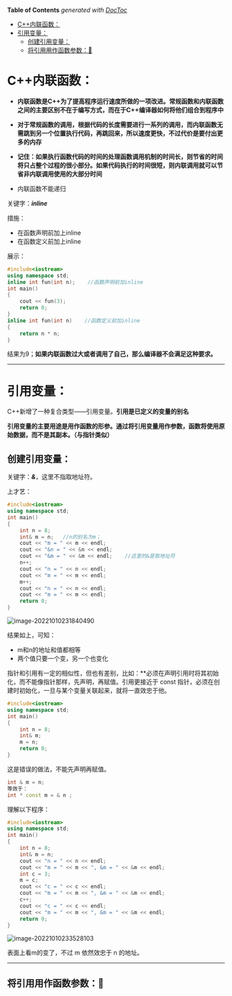 <!-- START doctoc generated TOC please keep comment here to allow auto update -->
<!-- DON'T EDIT THIS SECTION, INSTEAD RE-RUN doctoc TO UPDATE -->
**Table of Contents**  *generated with [DocToc](https://github.com/thlorenz/doctoc)*

- [C++内联函数：](#c%E5%86%85%E8%81%94%E5%87%BD%E6%95%B0)
- [引用变量：](#%E5%BC%95%E7%94%A8%E5%8F%98%E9%87%8F)
  - [创建引用变量：](#%E5%88%9B%E5%BB%BA%E5%BC%95%E7%94%A8%E5%8F%98%E9%87%8F)
  - [将引用用作函数参数：🔴](#%E5%B0%86%E5%BC%95%E7%94%A8%E7%94%A8%E4%BD%9C%E5%87%BD%E6%95%B0%E5%8F%82%E6%95%B0)

<!-- END doctoc generated TOC please keep comment here to allow auto update -->

# C++内联函数：

+ **内联函数是C++为了提高程序运行速度所做的一项改进。常规函数和内联函数之间的主要区别不在于编写方式，而在于C++编译器如何将他们组合到程序中**

+ **对于常规函数的调用，根据代码的长度需要进行一系列的调用，而内联函数无需跳到另一个位置执行代码，再跳回来，所以速度更快，不过代价是要付出更多的内存**
+ **记住：如果执行函数代码的时间的处理函数调用机制的时间长，则节省的时间将只占整个过程的很小部分。如果代码执行的时间很短，则内联调用就可以节省非内联调用使用的大部分时间**
+ 内联函数不能递归

关键字：***inline***

措施：

+ 在函数声明前加上inline
+ 在函数定义前加上inline

展示：

```c++
#include<iostream>
using namespace std;
inline int fun(int n);    //函数声明前加inline
int main()
{
    cout << fun(3);
    return 0;
} 
inline int fun(int n)    //函数定义前加inline
{
    return n * n;
}
```

结果为9；**如果内联函数过大或者调用了自己，那么编译器不会满足这种要求。**

***

# 引用变量：

C++新增了一种复合类型——引用变量。**引用是已定义的变量的别名**

**引用变量的主要用途是用作函数的形参。通过将引用变量用作参数，函数将使用原始数据，而不是其副本。（与指针类似）**

## 创建引用变量：

关键字：***&***，这里不指取地址符。

上才艺：

```c++
#include<iostream>
using namespace std;
int main()
{
    int n = 8;
    int& m = n;   //n的别名为m；
    cout << "m = " << m << endl;
    cout << "&n = " << &n << endl;
    cout << "&m = " << &m << endl;    //这里的&是取地址符
    n++;
    cout << "n = " << n << endl;
    cout << "m = " << m << endl;
    m++;
    cout << "n = " << n << endl;
    cout << "m = " << m << endl;
    return 0;
} 
```

![image-20221010231840490](https://cdn.jsdelivr.net/gh/firmiyao/Picture/img/202210102318519.png)

结果如上，可知：

+ m和n的地址和值都相等
+ 两个值只要一个变，另一个也变化

指针和引用有一定的相似性，但也有差别，比如：**必须在声明引用时将其初始化，而不能像指针那样，先声明，再赋值。引用更接近于 const 指针，必须在创建时初始化，一旦与某个变量关联起来，就将一直效忠于他。

```c++
#include<iostream>
using namespace std;
int main()
{
    int n = 8;
    int& m;   
    m = n;
    return 0;
} 
```

这是错误的做法，不能先声明再赋值。

```c++
int & m = n;
等效于：
int * const m = & n ;
```

理解以下程序：

```c++
#include<iostream>
using namespace std;
int main()
{
    int n = 8;
    int& m = n;
    cout << "n = " << n << endl;
    cout << "m = " << m << ", &m = " << &m << endl;
    int c = 3;
    m = c;
    cout << "c = " << c << endl;
    cout << "m = " << m << ", &m = " << &m << endl;
    c++;
    cout << "c = " << c << endl;
    cout << "m = " << m << ", &m = " << &m << endl;
    return 0;
} 
```

![image-20221010233528103](https://cdn.jsdelivr.net/gh/firmiyao/Picture/img/202210102335128.png)

表面上看m的变了，不过 m 依然效忠于 n 的地址。

***

## 将引用用作函数参数：🔴



